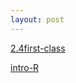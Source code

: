 ```yaml
---
layout: post
---
```


<a href="/Classes/ML for law/2.4first-class.html">2.4first-class</a><br>

<a href="http://rpubs.com/vbacak/introR">intro-R</a>
